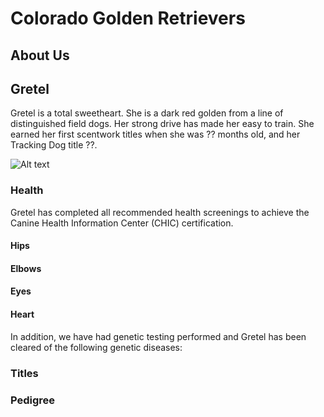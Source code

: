 # Colorado Golden Retrievers

## About Us


## Gretel
Gretel is a total sweetheart. She is a dark red golden from a line of distinguished field dogs. Her strong drive has made her easy to train. She earned her first scentwork titles when she was ?? months old, and her Tracking Dog title ??.

![Alt text](https://github.com/golden-dog/golden-dog.github.io/IMG_3516.jpg?raw=true "IMG_3516.jpg")

### Health
Gretel has completed all recommended health screenings to achieve the Canine Health Information Center (CHIC) certification. 

#### Hips
#### Elbows
#### Eyes
#### Heart

In addition, we have had genetic testing performed and Gretel has been cleared of the following genetic diseases:

### Titles

### Pedigree

